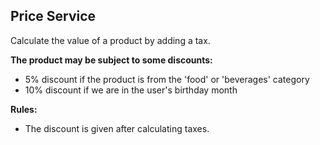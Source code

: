 <h2>Price Service</h2>

Calculate the value of a product by adding a tax.

<b>The product may be subject to some discounts:</b>
- 5% discount if the product is from the 'food' or 'beverages' category
- 10% discount if we are in the user's birthday month

<b>Rules:</b>
- The discount is given after calculating taxes.
